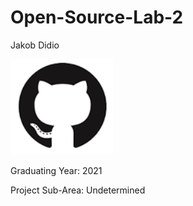 # Open-Source-Lab-2

Jakob Didio

![Myphoto](Capture.PNG)

Graduating Year: 2021

Project Sub-Area: Undetermined
